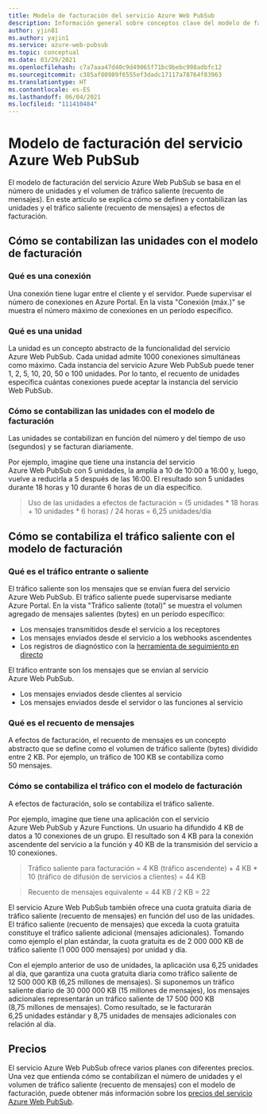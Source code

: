 ```yaml
---
title: Modelo de facturación del servicio Azure Web PubSub
description: Información general sobre conceptos clave del modelo de facturación del servicio Azure Web PubSub.
author: yjin81
ms.author: yajin1
ms.service: azure-web-pubsub
ms.topic: conceptual
ms.date: 03/29/2021
ms.openlocfilehash: c7a7aaa47d40c9d49065f71bc9bebc998adbfc12
ms.sourcegitcommit: c385af80989f6555ef3dadc17117a78764f83963
ms.translationtype: HT
ms.contentlocale: es-ES
ms.lasthandoff: 06/04/2021
ms.locfileid: "111410484"
---
```

# <a name="billing-model-of-azure-web-pubsub-service"></a>Modelo de facturación del servicio Azure Web PubSub

El modelo de facturación del servicio Azure Web PubSub se basa en el número de unidades y el volumen de tráfico saliente (recuento de mensajes). En este artículo se explica cómo se definen y contabilizan las unidades y el tráfico saliente (recuento de mensajes) a efectos de facturación.

## <a name="how-units-are-counted-with-billing-model"></a>Cómo se contabilizan las unidades con el modelo de facturación

### <a name="what-is-the-connection"></a>Qué es una conexión

Una conexión tiene lugar entre el cliente y el servidor. Puede supervisar el número de conexiones en Azure Portal. En la vista "Conexión (máx.)" se muestra el número máximo de conexiones en un período específico. 

### <a name="what-is-the-unit"></a>Qué es una unidad

La unidad es un concepto abstracto de la funcionalidad del servicio Azure Web PubSub. Cada unidad admite 1000 conexiones simultáneas como máximo. Cada instancia del servicio Azure Web PubSub puede tener 1, 2, 5, 10, 20, 50 o 100 unidades. Por lo tanto, el recuento de unidades especifica cuántas conexiones puede aceptar la instancia del servicio Web PubSub.

###  <a name="how-units-are-counted-with-billing-model"></a>Cómo se contabilizan las unidades con el modelo de facturación

Las unidades se contabilizan en función del número y del tiempo de uso (segundos) y se facturan diariamente. 

Por ejemplo, imagine que tiene una instancia del servicio Azure Web PubSub con 5 unidades, la amplía a 10 de 10:00 a 16:00 y, luego, vuelve a reducirla a 5 después de las 16:00. El resultado son 5 unidades durante 18 horas y 10 durante 6 horas de un día específico.

> Uso de las unidades a efectos de facturación = (5 unidades * 18 horas + 10 unidades * 6 horas) / 24 horas = 6,25 unidades/día

## <a name="how-outbound-traffic-is-counted-with-billing-model"></a>Cómo se contabiliza el tráfico saliente con el modelo de facturación

### <a name="what-is-inboundoutbound-traffic"></a>Qué es el tráfico entrante o saliente 

El tráfico saliente son los mensajes que se envían fuera del servicio Azure Web PubSub. El tráfico saliente puede supervisarse mediante Azure Portal. En la vista "Tráfico saliente (total)" se muestra el volumen agregado de mensajes salientes (bytes) en un período específico:

- Los mensajes transmitidos desde el servicio a los receptores
- Los mensajes enviados desde el servicio a los webhooks ascendentes
- Los registros de diagnóstico con la [herramienta de seguimiento en directo](./howto-troubleshoot-diagnostic-logs.md#capture-diagnostic-logs-with-azure-web-pubsub-service-live-trace-tool) 

El tráfico entrante son los mensajes que se envían al servicio Azure Web PubSub. 

- Los mensajes enviados desde clientes al servicio
- Los mensajes enviados desde el servidor o las funciones al servicio

### <a name="what-is-message-count"></a>Qué es el recuento de mensajes

A efectos de facturación, el recuento de mensajes es un concepto abstracto que se define como el volumen de tráfico saliente (bytes) dividido entre 2 KB. Por ejemplo, un tráfico de 100 KB se contabiliza como 50 mensajes.  

### <a name="how-traffic-is-counted-with-billing-model"></a>Cómo se contabiliza el tráfico con el modelo de facturación

A efectos de facturación, solo se contabiliza el tráfico saliente. 

Por ejemplo, imagine que tiene una aplicación con el servicio Azure Web PubSub y Azure Functions. Un usuario ha difundido 4 KB de datos a 10 conexiones de un grupo. El resultado son 4 KB para la conexión ascendente del servicio a la función y 40 KB de la transmisión del servicio a 10 conexiones.

> Tráfico saliente para facturación = 4 KB (tráfico ascendente) + 4 KB * 10 (tráfico de difusión de servicios a clientes) = 44 KB

> Recuento de mensajes equivalente = 44 KB / 2 KB = 22

El servicio Azure Web PubSub también ofrece una cuota gratuita diaria de tráfico saliente (recuento de mensajes) en función del uso de las unidades. El tráfico saliente (recuento de mensajes) que exceda la cuota gratuita constituye el tráfico saliente adicional (mensajes adicionales). Tomando como ejemplo el plan estándar, la cuota gratuita es de 2 000 000 KB de tráfico saliente (1 000 000 mensajes) por unidad y día.

Con el ejemplo anterior de uso de unidades, la aplicación usa 6,25 unidades al día, que garantiza una cuota gratuita diaria como tráfico saliente de 12 500 000 KB (6,25 millones de mensajes). Si suponemos un tráfico saliente diario de 30 000 000 KB (15 millones de mensajes), los mensajes adicionales representarán un tráfico saliente de 17 500 000 KB (8,75 millones de mensajes). Como resultado, se le facturarán 6,25 unidades estándar y 8,75 unidades de mensajes adicionales con relación al día.

## <a name="pricing"></a>Precios 

El servicio Azure Web PubSub ofrece varios planes con diferentes precios. Una vez que entienda cómo se contabilizan el número de unidades y el volumen de tráfico saliente (recuento de mensajes) con el modelo de facturación, puede obtener más información sobre los [precios del servicio Azure Web PubSub](https://azure.microsoft.com/pricing/details/web-pubsub).





